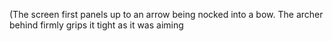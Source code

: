 (The screen first panels up to an arrow being nocked into a bow. The archer behind firmly grips it tight as it was aiming 
